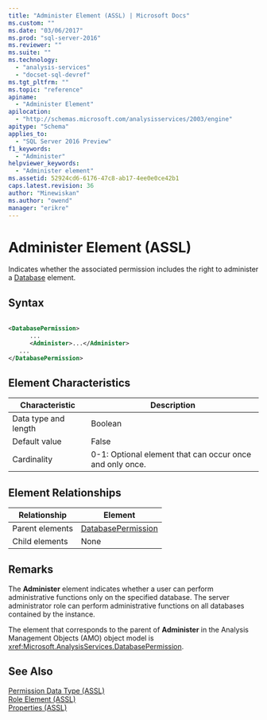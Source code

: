 ```yaml
---
title: "Administer Element (ASSL) | Microsoft Docs"
ms.custom: ""
ms.date: "03/06/2017"
ms.prod: "sql-server-2016"
ms.reviewer: ""
ms.suite: ""
ms.technology: 
  - "analysis-services"
  - "docset-sql-devref"
ms.tgt_pltfrm: ""
ms.topic: "reference"
apiname: 
  - "Administer Element"
apilocation: 
  - "http://schemas.microsoft.com/analysisservices/2003/engine"
apitype: "Schema"
applies_to: 
  - "SQL Server 2016 Preview"
f1_keywords: 
  - "Administer"
helpviewer_keywords: 
  - "Administer element"
ms.assetid: 52924cd6-6176-47c8-ab17-4ee0e0ce42b1
caps.latest.revision: 36
author: "Minewiskan"
ms.author: "owend"
manager: "erikre"
---
```

# Administer Element (ASSL)
  Indicates whether the associated permission includes the right to administer a [Database](../../../analysis-services/scripting/objects/database-element-assl.md) element.  
  
## Syntax  
  
```xml  
  
<DatabasePermission>  
      ...  
      <Administer>...</Administer>  
   ...  
</DatabasePermission>  
```  
  
## Element Characteristics  
  
|Characteristic|Description|  
|--------------------|-----------------|  
|Data type and length|Boolean|  
|Default value|False|  
|Cardinality|0-1: Optional element that can occur once and only once.|  
  
## Element Relationships  
  
|Relationship|Element|  
|------------------|-------------|  
|Parent elements|[DatabasePermission](../../../analysis-services/scripting/objects/databasepermission-element-assl.md)|  
|Child elements|None|  
  
## Remarks  
 The **Administer** element indicates whether a user can perform administrative functions only on the specified database. The server administrator role can perform administrative functions on all databases contained by the instance.  
  
 The element that corresponds to the parent of **Administer** in the Analysis Management Objects (AMO) object model is <xref:Microsoft.AnalysisServices.DatabasePermission>.  
  
## See Also  
 [Permission Data Type &#40;ASSL&#41;](../../../analysis-services/scripting/data-type/permission-data-type-assl.md)   
 [Role Element &#40;ASSL&#41;](../../../analysis-services/scripting/objects/role-element-assl.md)   
 [Properties &#40;ASSL&#41;](../../../analysis-services/scripting/properties/properties-assl.md)  
  
  